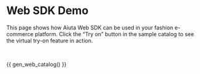 # Web SDK Demo

This page shows how Aiuta Web SDK can be used in your fashion e-commerce platform. Click the “Try on” button in the sample catalog to see the virtual try-on feature in action.

<script>
    window.aiuta = window.aiuta || {};
    window.aiuta.sdk = window.aiuta.sdk || null;
    
    if (!window.aiuta.config) {
        window.aiuta.config = {
            webSdkPath: "{{ aiuta.demo.web_sdk.path }}",
            webSdkUrl: "{{ aiuta.demo.web_sdk.url }}",
            subscriptionId: "{{ aiuta.demo.subscription_id }}",
            getJwtUrl: "{{ aiuta.demo.get_jwt_url }}",
            customCssUrl: "{{ aiuta.demo.web_sdk.css }}"
        };
    }

    function loadWebSdk() {
        return new Promise((resolve, reject) => {
            const isLocalhost = window.location.hostname === 'localhost' || 
                               window.location.hostname === '127.0.0.1' || 
                               window.location.hostname.startsWith('192.168.') ||
                               window.location.hostname.endsWith('.local') ||
                               window.location.hostname === '';
            
            if (isLocalhost) {
                tryLoadLocal();
            } else {
                loadFromCDN();
            }

            function tryLoadLocal() {
                const localScript = document.createElement('script');
                localScript.src = window.aiuta.config.webSdkPath;
                localScript.onload = () => {
                    console.debug('Aiuta Web SDK loaded from local', window.aiuta.config.webSdkPath);
                    resolve();
                };
                localScript.onerror = () => {
                    document.head.removeChild(localScript);
                    loadFromCDN();
                };
                document.head.appendChild(localScript);
            }
            
            function loadFromCDN() {
                const cdnScript = document.createElement('script');
                cdnScript.src = window.aiuta.config.webSdkUrl;
                cdnScript.onload = () => {
                    console.debug('Aiuta Web SDK loaded from CDN', window.aiuta.config.webSdkUrl);
                    resolve();
                };
                cdnScript.onerror = () => {
                    reject(new Error('Failed to load Aiuta Web SDK from CDN', {
                        cause: { url: window.aiuta.config.webSdkUrl }
                    }));
                };
                document.head.appendChild(cdnScript);
            }
        });
    }

    async function initWebSdk() {
        if (window.aiuta.sdk) {
            console.warn('Aiuta SDK already initialized');
            return;
        }
        
        await loadWebSdk();
        
        window.aiuta.sdk = new Aiuta({
            auth: {
                subscriptionId: window.aiuta.config.subscriptionId,
                getJwt: async (params) => {
                    console.log('getJwt() called with params:', params);
                    const response = await fetch(window.aiuta.config.getJwtUrl, {
                        method: 'POST',
                        headers: {
                            'Content-Type': 'application/json',
                        },
                        body: JSON.stringify(params)
                    });
                    const data = await response.json();
                    const token = data.token;
                    console.log('getJwt() did resolve token');
                    return token;
                }
            },
            userInterface: {
                theme: {
                    customCss: `
                        :root {
                            --aiuta-color-primary: black;
                        }
                        .aiuta-app--desktop {
                            top: 134px;
                            right: 24px;
                        }
                    `,
                    customCssUrl: window.aiuta.config.customCssUrl,
                }
            },
            analytics: {
                handler: {
                    onAnalyticsEvent: (event) => {
                        console.log(event);
                    }
                }
            },
            debugSettings: {
                isLoggingEnabled: true
            },
            testTitle: "Test"
        });
    }

    async function startTryOn(productId) {
        if (!window.aiuta.sdk)  {
            await initWebSdk();
        }
        
        window.aiuta.sdk.tryOn(productId);
    }

    window.onload = async () => {
        if (!window.aiuta.sdk) {
            await initWebSdk();
        }
    }
</script>

<br/>

<div class="grid cards catalog" markdown>

{{ gen_web_catalog() }}

</div>
